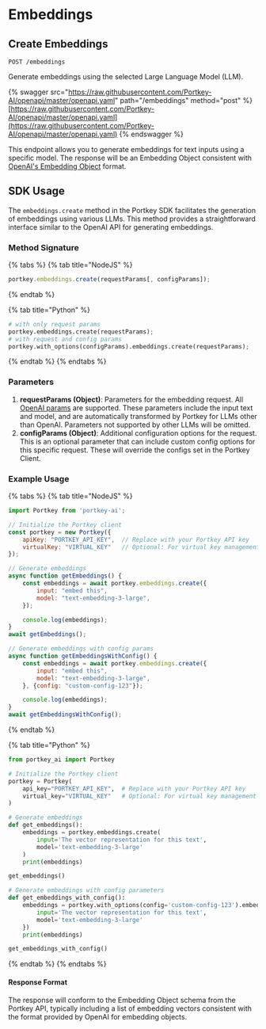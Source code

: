 # Embeddings

## Create Embeddings

`POST /embeddings`

Generate embeddings using the selected Large Language Model (LLM).

{% swagger src="https://raw.githubusercontent.com/Portkey-AI/openapi/master/openapi.yaml" path="/embeddings" method="post" %}
[https://raw.githubusercontent.com/Portkey-AI/openapi/master/openapi.yaml](https://raw.githubusercontent.com/Portkey-AI/openapi/master/openapi.yaml)
{% endswagger %}

This endpoint allows you to generate embeddings for text inputs using a specific model. The response will be an Embedding Object consistent with [OpenAI's Embedding Object](https://platform.openai.com/docs/api-reference/embeddings/object) format.

## SDK Usage

The `embeddings.create` method in the Portkey SDK facilitates the generation of embeddings using various LLMs. This method provides a straightforward interface similar to the OpenAI API for generating embeddings.

### Method Signature

{% tabs %}
{% tab title="NodeJS" %}
```js
portkey.embeddings.create(requestParams[, configParams]);
```
{% endtab %}

{% tab title="Python" %}
```py
# with only request params
portkey.embeddings.create(requestParams);
# with request and config params
portkey.with_options(configParams).embeddings.create(requestParams);
```
{% endtab %}
{% endtabs %}

### Parameters

1. **requestParams (Object)**: Parameters for the embedding request. All [OpenAI params](https://platform.openai.com/docs/api-reference/embeddings/create) are supported. These parameters include the input text and model, and are automatically transformed by Portkey for LLMs other than OpenAI. Parameters not supported by other LLMs will be omitted.
2. **configParams (Object)**: Additional configuration options for the request. This is an optional parameter that can include custom config options for this specific request. These will override the configs set in the Portkey Client.

### Example Usage

{% tabs %}
{% tab title="NodeJS" %}
```js
import Portkey from 'portkey-ai';

// Initialize the Portkey client
const portkey = new Portkey({
    apiKey: "PORTKEY_API_KEY",  // Replace with your Portkey API key
    virtualKey: "VIRTUAL_KEY"   // Optional: For virtual key management
});

// Generate embeddings
async function getEmbeddings() {
    const embeddings = await portkey.embeddings.create({
        input: "embed this",
        model: "text-embedding-3-large",
    });

    console.log(embeddings);
}
await getEmbeddings();

// Generate embeddings with config params
async function getEmbeddingsWithConfig() {
    const embeddings = await portkey.embeddings.create({
        input: "embed this",
        model: "text-embedding-3-large",
    }, {config: "custom-config-123"});

    console.log(embeddings);
}
await getEmbeddingsWithConfig();
```
{% endtab %}

{% tab title="Python" %}
```py
from portkey_ai import Portkey

# Initialize the Portkey client
portkey = Portkey(
    api_key="PORTKEY_API_KEY",  # Replace with your Portkey API key
    virtual_key="VIRTUAL_KEY"   # Optional: For virtual key management
)

# Generate embeddings
def get_embeddings():
    embeddings = portkey.embeddings.create(
        input='The vector representation for this text',
        model='text-embedding-3-large'
    )
    print(embeddings)

get_embeddings()

# Generate embeddings with config parameters
def get_embeddings_with_config():
    embeddings = portkey.with_options(config='custom-config-123').embeddings.create(
        input='The vector representation for this text',
        model='text-embedding-3-large'
    })
    print(embeddings)

get_embeddings_with_config()
```
{% endtab %}
{% endtabs %}

#### Response Format

The response will conform to the Embedding Object schema from the Portkey API, typically including a list of embedding vectors consistent with the format provided by OpenAI for embedding objects.
